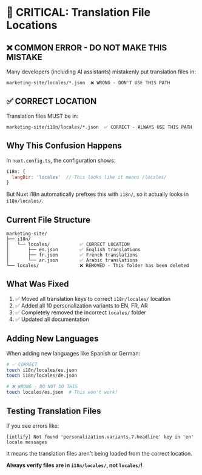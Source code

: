 # 🚨 CRITICAL: Translation File Locations

## ❌ COMMON ERROR - DO NOT MAKE THIS MISTAKE

Many developers (including AI assistants) mistakenly put translation files in:
```
marketing-site/locales/*.json  ❌ WRONG - DON'T USE THIS PATH
```

## ✅ CORRECT LOCATION

Translation files MUST be in:
```
marketing-site/i18n/locales/*.json  ✅ CORRECT - ALWAYS USE THIS PATH
```

## Why This Confusion Happens

In `nuxt.config.ts`, the configuration shows:
```javascript
i18n: {
  langDir: 'locales'  // This looks like it means /locales/
}
```

But Nuxt i18n automatically prefixes this with `i18n/`, so it actually looks in `i18n/locales/`.

## Current File Structure

```
marketing-site/
├── i18n/
│   └── locales/           ✅ CORRECT LOCATION
│       ├── en.json        ✅ English translations
│       ├── fr.json        ✅ French translations
│       └── ar.json        ✅ Arabic translations
└── locales/               ❌ REMOVED - This folder has been deleted
```

## What Was Fixed

1. ✅ Moved all translation keys to correct `i18n/locales/` location
2. ✅ Added all 10 personalization variants to EN, FR, AR
3. ✅ Completely removed the incorrect `locales/` folder
4. ✅ Updated all documentation

## Adding New Languages

When adding new languages like Spanish or German:

```bash
# ✅ CORRECT
touch i18n/locales/es.json
touch i18n/locales/de.json

# ❌ WRONG - DO NOT DO THIS
touch locales/es.json  # This won't work!
```

## Testing Translation Files

If you see errors like:
```
[intlify] Not found 'personalization.variants.7.headline' key in 'en' locale messages
```

It means the translation files aren't being loaded from the correct location.

**Always verify files are in `i18n/locales/`, not `locales/`!**